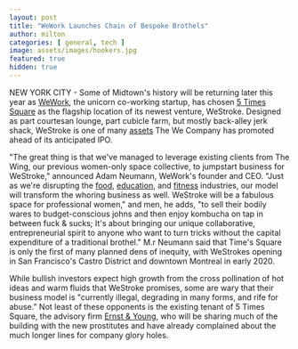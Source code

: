 ```yaml
---
layout: post
title: "WeWork Launches Chain of Bespoke Brothels"
author: milton
categories: [ general, tech ]
image: assets/images/hookers.jpg
featured: true
hidden: true
---
```


NEW YORK CITY - Some of Midtown's history will be returning later this year as [WeWork](https://en.wikipedia.org/wiki/WeWork), the unicorn co-working startup, has chosen [5 Times Square](https://www.google.com/maps/search/5+Times+Square,+New+York,+NY+10036/@40.7558284,-73.9896459) as the flagship location of its newest venture, WeStroke. Designed as part courtesan lounge, part cubicle farm, but mostly back-alley jerk shack, WeStroke is one of many [assets](https://www.cnn.com/2018/10/30/tech/wework-school-wegrow/index.html) The We Company has promoted ahead of its anticipated IPO.

"The great thing is that we've managed to leverage existing clients from The Wing, our previous women-only space collective, to jumpstart business for WeStroke," announced Adam Neumann, WeWork's founder and CEO. "Just as we're disrupting the [food](https://www.wework.com/newsroom/posts/wework-labs-launches-wework-food-labs), [education](https://www.cnn.com/2018/10/30/tech/wework-school-wegrow/index.html), and [fitness](https://www.nytimes.com/2017/10/12/style/wework-fitness-gyms.html) industries, our model will transform the whoring business as well. WeStroke will be a fabulous space for professional women," and men, he adds, "to sell their bodily wares to budget-conscious johns and then enjoy kombucha on tap in between fuck & sucks; It's about bringing our unique collaborative, entrepreneurial spirit to anyone who want to turn tricks without the capital expenditure of a traditional brothel." M.r Neumann said that Time's Square is only the first of many planned dens of inequity, with WeStrokes opening in San Francisco's Castro District and downtown Montreal in early 2020. 

While bullish investors expect high growth from the cross pollination of hot ideas and warm fluids that WeStroke promises, some are wary that their business model is "currently illegal, degrading in many forms, and rife for abuse." Not least of these opponents is the existing tenant of 5 Times Square, the advisory firm [Ernst & Young](https://en.wikipedia.org/wiki/Ernst_%26_Young), who will be sharing much of the building with the new prostitutes and have already complained about the much longer lines for company glory holes.